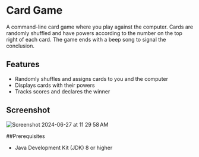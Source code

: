 # Card Game

A command-line card game where you play against the computer. Cards are randomly shuffled and have powers according to the number on the top right of each card. The game ends with a beep song to signal the conclusion.

## Features

- Randomly shuffles and assigns cards to you and the computer
- Displays cards with their powers
- Tracks scores and declares the winner

## Screenshot
![Screenshot 2024-06-27 at 11 29 58 AM](https://github.com/owaisazmal/Card-Game/assets/87142612/473c22b7-e0eb-41c6-85e1-a0792bc40edc)


##Prerequisites

- Java Development Kit (JDK) 8 or higher




